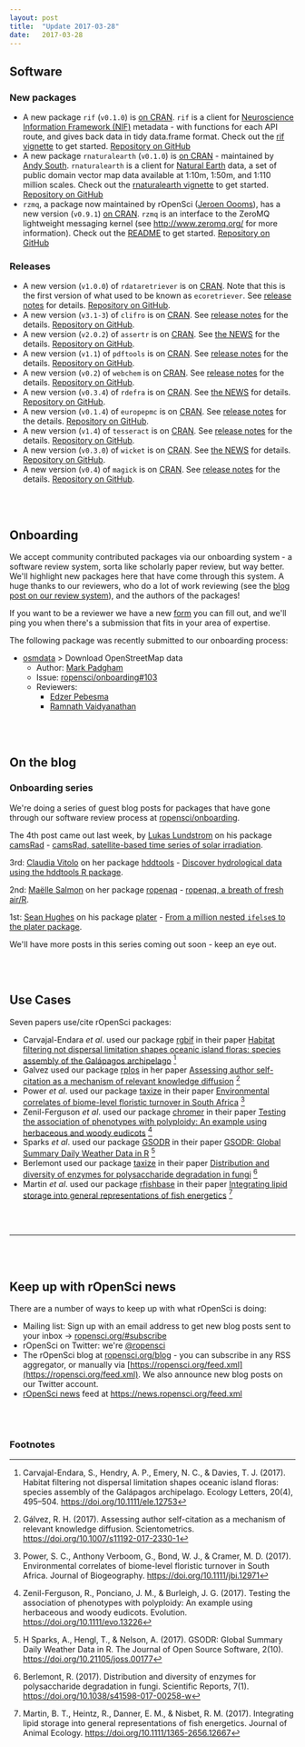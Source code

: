 ```yaml
---
layout: post
title:  "Update 2017-03-28"
date:   2017-03-28
---
```


## Software

### New packages

* A new package `rif` (`v0.1.0`) is [on CRAN](https://cran.rstudio.com/web/packages/rif). `rif` is a client for [Neuroscience Information Framework (NIF)](https://neuinfo.org/) metadata - with functions for each API route, and gives back data in tidy data.frame format. Check out the [rif vignette](https://cran.r-project.org/web/packages/rif/vignettes/rif_vignette.html) to get started. [Repository on GitHub][rif]
* A new package `rnaturalearth` (`v0.1.0`) is [on CRAN](https://cran.rstudio.com/web/packages/rnaturalearth) - maintained by [Andy South](https://github.com/AndySouth). `rnaturalearth` is a client for [Natural Earth](http://www.naturalearthdata.com/) data, a set of public domain vector map data available at 1:10m, 1:50m, and 1:110 million scales. Check out the [rnaturalearth vignette](https://cran.r-project.org/web/packages/rnaturalearth/vignettes/rnaturalearth.html) to get started. [Repository on GitHub][rnaturalearth]
* `rzmq`, a package now maintained by rOpenSci ([Jeroen Oooms](https://github.com/jeroen)), has a new version (`v0.9.1`) [on CRAN](https://cran.rstudio.com/web/packages/rzmq). `rzmq` is an interface to the ZeroMQ lightweight messaging kernel (see <http://www.zeromq.org/> for more information). Check out the [README](https://github.com/ropensci/rzmq#rzmq) to get started. [Repository on GitHub][rzmq]

### Releases

* A new version (`v1.0.0`) of `rdataretriever` is on [CRAN](https://cran.rstudio.com/web/packages/rdataretriever). Note that this is the first version of what used to be known as `ecoretriever`. See [release notes](https://github.com/ropensci/rdataretriever/releases/tag/v1.0.0) for details. [Repository on GitHub][rdataretriever].
* A new version (`v3.1-3`) of `clifro` is on [CRAN](https://cran.rstudio.com/web/packages/clifro). See [release notes](https://github.com/ropensci/clifro/releases/tag/v3.1-3) for the details. [Repository on GitHub][clifro].
* A new version (`v2.0.2`) of `assertr` is on [CRAN](https://cran.rstudio.com/web/packages/assertr). See [the NEWS](https://github.com/ropensci/assertr/blob/master/NEWS) for the details. [Repository on GitHub][assertr].
* A new version (`v1.1`) of `pdftools` is on [CRAN](https://cran.rstudio.com/web/packages/pdftools). See [release notes](https://github.com/ropensci/pdftools/releases/tag/v1.1) for the details. [Repository on GitHub][pdftools].
* A new version (`v0.2`) of `webchem` is on [CRAN](https://cran.rstudio.com/web/packages/webchem). See [release notes](https://github.com/ropensci/webchem/releases/tag/v0.2) for the details. [Repository on GitHub][webchem].
* A new version (`v0.3.4`) of `rdefra` is on [CRAN](https://cran.rstudio.com/web/packages/rdefra). See [the NEWS](https://github.com/ropensci/rdefra/blob/master/NEWS.md#rdefra-034) for details. [Repository on GitHub][rdefra].
* A new version (`v0.1.4`) of `europepmc` is on [CRAN](https://cran.rstudio.com/web/packages/europepmc). See [release notes](https://github.com/ropensci/europepmc/releases/tag/v0.1.4) for the details. [Repository on GitHub][europepmc].
* A new version (`v1.4`) of `tesseract` is on [CRAN](https://cran.rstudio.com/web/packages/tesseract). See [release notes](https://github.com/ropensci/tesseract/releases/tag/v1.4) for the details. [Repository on GitHub][tesseract].
* A new version (`v0.3.0`) of `wicket` is on [CRAN](https://cran.rstudio.com/web/packages/wicket). See [the NEWS](https://github.com/ropensci/wicket/blob/master/NEWS) for details. [Repository on GitHub][wicket].
* A new version (`v0.4`) of `magick` is on [CRAN](https://cran.rstudio.com/web/packages/magick). See [release notes](https://github.com/ropensci/magick/releases/tag/v0.4) for the details. [Repository on GitHub][magick].

<br><br>

## Onboarding

We accept community contributed packages via our onboarding system - a software review system, sorta like scholarly paper review, but way better. We'll highlight new packages here that have come through this system. A huge thanks to our reviewers, who do a lot of work reviewing (see the [blog post on our review system](https://ropensci.org/blog/2016/03/28/software-review)),
and the authors of the packages!

If you want to be a reviewer we have a new [form](https://ropensci.org/onboarding/) you can fill out, and we'll ping you when there's a submission that fits in your area of expertise.

The following package was recently submitted to our onboarding process:

* [osmdata][] > Download OpenStreetMap data 
    * Author: [Mark Padgham](https://github.com/    )
    * Issue: [ropensci/onboarding#103](https://github.com/ropensci/onboarding/issues/103)
    * Reviewers:
        * [Edzer Pebesma](https://github.com/edzer)
        * [Ramnath Vaidyanathan](https://github.com/ramnathv)

<br><br>

## On the blog

### Onboarding series

We're doing a series of guest blog posts for packages that have gone through our software review process at [ropensci/onboarding](https://github.com/ropensci/onboarding/).

The 4th post came out last week, by [Lukas Lundstrom](https://github.com/lukas-rokka) on his package [camsRad][] - [camsRad, satellite-based time series of solar irradiation](https://ropensci.org/blog/blog/2017/03/21/camsrad).

3rd: [Claudia Vitolo](https://claudiavitolo.com/) on her package [hddtools][] - [Discover hydrological data using the hddtools R package](https://ropensci.org/blog/blog/2017/03/07/hddtools).

2nd: [Maëlle Salmon](http://www.masalmon.eu/) on her package [ropenaq][] - [ropenaq, a breath of fresh air/R](https://ropensci.org/blog/blog/2017/02/21/ropenaq).

1st: [Sean Hughes](https://github.com/seaaan) on his package [plater][] - [From a million nested `ifelse`s to the plater package](https://ropensci.org/blog/blog/2017/02/06/plater-blog-post).

We'll have more posts in this series coming out soon - keep an eye out.

<br><br>

## Use Cases

Seven papers use/cite rOpenSci packages:

* Carvajal-Endara _et al_. used our package [rgbif][rgbif] in their paper [Habitat filtering not dispersal limitation shapes oceanic island floras: species assembly of the Galápagos archipelago](https://doi.org/10.1111/ele.12753) [^1]
* Galvez used our package [rplos][rplos] in her paper [Assessing author self-citation as a mechanism of relevant knowledge diffusion](https://doi.org/10.1007/s11192-017-2330-1) [^2]
* Power _et al_. used our package [taxize][taxize] in their paper [Environmental correlates of biome-level floristic turnover in South Africa](https://doi.org/10.1111/jbi.12971) [^3]
* Zenil-Ferguson _et al_. used our package [chromer][chromer] in their paper [Testing the association of phenotypes with polyploidy: An example using herbaceous and woody eudicots](https://doi.org/10.1111/evo.13226) [^4]
* Sparks _et al_. used our package [GSODR][GSODR] in their paper [GSODR: Global Summary Daily Weather Data in R](https://doi.org/10.21105/joss.00177) [^5]
* Berlemont used our package [taxize][taxize] in their paper [Distribution and diversity of enzymes for polysaccharide degradation in fungi](https://doi.org/10.1038/s41598-017-00258-w) [^6]
* Martin _et al_. used our package [rfishbase][rfishbase] in their paper [Integrating lipid storage into general representations of fish energetics](https://doi.org/10.1111/1365-2656.12667) [^7]


<br><br>

-----------------------------

<br><br>

## Keep up with rOpenSci news

There are a number of ways to keep up with what rOpenSci is doing:

* Mailing list: Sign up with an email address to get new blog posts sent to your inbox -> [ropensci.org/#subscribe](https://ropensci.org/#subscribe)
* rOpenSci on Twitter: we're [@ropensci](https://twitter.com/ropensci)
* The rOpenSci blog at [ropensci.org/blog](https://ropensci.org/blog) - you can subscribe in any RSS aggregator, or manually via [https://ropensci.org/feed.xml](https://ropensci.org/feed.xml). We also announce new blog posts on our Twitter account.
* [rOpenSci news](https://news.ropensci.org/) feed at <https://news.ropensci.org/feed.xml>

[rif]: https://github.com/ropensci/rif
[rnaturalearth]: https://github.com/ropensci/rnaturalearth
[rzmq]: https://github.com/ropensci/rzmq
[rdataretriever]: https://github.com/ropensci/rdataretriever
[clifro]: https://github.com/ropensci/clifro
[assertr]: https://github.com/ropensci/assertr
[pdftools]: https://github.com/ropensci/pdftools
[webchem]: https://github.com/ropensci/webchem
[rdefra]: https://github.com/ropensci/rdefra
[europepmc]: https://github.com/ropensci/europepmc
[tesseract]: https://github.com/ropensci/tesseract
[wicket]: https://github.com/ropensci/wicket
[magick]: https://github.com/ropensci/magick
[camsRad]: https://github.com/ropenscilabs/camsRad
[hddtools]: https://github.com/ropensci/hddtools
[ropenaq]: https://github.com/ropensci/ropenaq
[plater]: https://github.com/ropensci/plater
[rgbif]: https://github.com/ropensci/rgbif
[rplos]: https://github.com/ropensci/rplos
[taxize]: https://github.com/ropensci/taxize
[chromer]: https://github.com/ropensci/chromer
[GSODR]: https://github.com/ropensci/GSODR
[rfishbase]: https://github.com/ropensci/rfishbase
[osmdata]: https://github.com/osmdatar/osmdata

<br><br>

### Footnotes

[^1]: Carvajal-Endara, S., Hendry, A. P., Emery, N. C., & Davies, T. J. (2017). Habitat filtering not dispersal limitation shapes oceanic island floras: species assembly of the Galápagos archipelago. Ecology Letters, 20(4), 495–504. <https://doi.org/10.1111/ele.12753>
[^2]: Gálvez, R. H. (2017). Assessing author self-citation as a mechanism of relevant knowledge diffusion. Scientometrics. <https://doi.org/10.1007/s11192-017-2330-1>
[^3]: Power, S. C., Anthony Verboom, G., Bond, W. J., & Cramer, M. D. (2017). Environmental correlates of biome-level floristic turnover in South Africa. Journal of Biogeography. <https://doi.org/10.1111/jbi.12971>
[^4]: Zenil-Ferguson, R., Ponciano, J. M., & Burleigh, J. G. (2017). Testing the association of phenotypes with polyploidy: An example using herbaceous and woody eudicots. Evolution. <https://doi.org/10.1111/evo.13226>
[^5]: H Sparks, A., Hengl, T., & Nelson, A. (2017). GSODR: Global Summary Daily Weather Data in R. The Journal of Open Source Software, 2(10). <https://doi.org/10.21105/joss.00177>
[^6]: Berlemont, R. (2017). Distribution and diversity of enzymes for polysaccharide degradation in fungi. Scientific Reports, 7(1). <https://doi.org/10.1038/s41598-017-00258-w>
[^7]: Martin, B. T., Heintz, R., Danner, E. M., & Nisbet, R. M. (2017). Integrating lipid storage into general representations of fish energetics. Journal of Animal Ecology. <https://doi.org/10.1111/1365-2656.12667>
